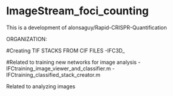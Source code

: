 # ImageStream_foci_counting
This is a development of alonsaguy/Rapid-CRISPR-Quantification

ORGANIZATION:

#Creating TIF STACKS FROM CIF FILES
-IFC3D_

#Related to training new networks for image analysis
-IFCtraining_image_viewer_and_classifier.m
-IFCtraining_classified_stack_creator.m

Related to analyzing images
